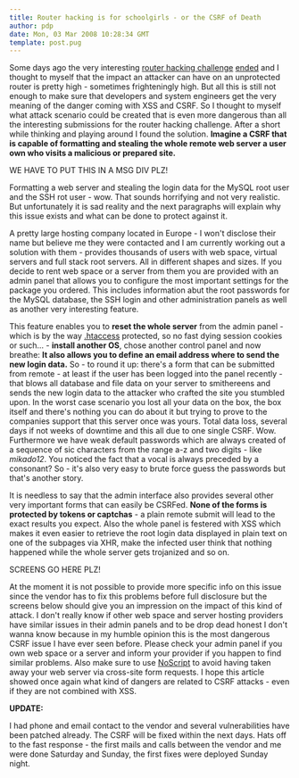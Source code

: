 ```yaml
---
title: Router hacking is for schoolgirls - or the CSRF of Death
author: pdp
date: Mon, 03 Mar 2008 10:28:34 GMT
template: post.pug
---
```


Some days ago the very interesting [router hacking challenge](/blog/router-hacking-challenge/) [ended](http://www.0x000000.com/index.php?i=524) and I thought to myself that the impact an attacker can have on an unprotected router is pretty high - sometimes frighteningly high. But all this is still not enough to make sure that developers and system engineers get the very meaning of the danger coming with XSS and CSRF. So I thought to myself what attack scenario could be created that is even more dangerous than all the interesting submissions for the router hacking challenge. After a short while thinking and playing around I found the solution. **Imagine a CSRF that is capable of formatting and stealing the whole remote web server a user own who visits a malicious or prepared site.**

WE HAVE TO PUT THIS IN A MSG DIV PLZ!

Formatting a web server and stealing the login data for the MySQL root user and the SSH rot user - wow. That sounds horrifying and not very realistic. But unfortunately it is sad reality and the next paragraphs will explain why this issue exists and what can be done to protect against it.

A pretty large hosting company located in Europe - I won't disclose their name but believe me they were contacted and I am currently working out a solution with them - provides thousands of users with web space, virtual servers and full stack root servers. All in different shapes and sizes. If you decide to rent web space or a server from them you are provided with an admin panel that allows you to configure the most important settings for the package you ordered. This includes information abut the root passwords for the MySQL database, the SSH login and other administration panels as well as another very interesting feature. 

This feature enables you to **reset the whole server** from the admin panel - which is by the way [.htaccess](http://httpd.apache.org/docs/1.3/howto/htaccess.html) protected, so no fast dying session cookies or such... - **install another OS**, chose another control panel and now breathe: **It also allows you to define an email address where to send the new login data.** So - to round it up: there's a form that can be submitted from remote - at least if the user has been logged into the panel recently - that blows all database and file data on your server to smithereens and sends the new login data to the attacker who crafted the site you stumbled upon. In the worst case scenario you lost all your data on the box, the box itself and there's nothing you can do about it but trying to prove to the companies support that this server once was yours. Total data loss, several days if not weeks of downtime and this all due to one single CSRF. Wow. Furthermore we have weak default passwords which are always created of a sequence of sic characters from the range a-z and two digits - like _mikado12_. You noticed the fact that a vocal is always preceded by a consonant? So - it's also very easy to brute force guess the passwords but that's another story.

It is needless to say that the admin interface also provides several other very important forms that can easily be CSRFed. **None of the forms is protected by tokens or captchas** - a plain remote submit will lead to the exact results you expect. Also the whole panel is festered with XSS which makes it even easier to retrieve the root login data displayed in plain text on one of the subpages via XHR, make the infected user think that nothing happened while the whole server gets trojanized and so on. 

SCREENS GO HERE PLZ!

At the moment it is not possible to provide more specific info on this issue since the vendor has to fix this problems before full disclosure but the screens below should give you an impression on the impact of this kind of attack. I don't really know if other web space and server hosting providers have similar issues in their admin panels and to be drop dead honest I don't wanna know because in my humble opinion this is the most dangerous CSRF issue I have ever seen before. Please check your admin panel if you own web space or a server and inform your provider if you happen to find similar problems. Also make sure to use [NoScript](http://noscript.net/) to avoid having taken away your web server via cross-site form requests. I hope this article showed once again what kind of dangers are related to CSRF attacks - even if they are not combined with XSS. 

**UPDATE:**

I had phone and email contact to the vendor and several vulnerabilities have been patched already. The CSRF will be fixed within the next days. Hats off to the fast response - the first mails and calls between the vendor and me were done Saturday and Sunday, the first fixes were deployed Sunday night.
